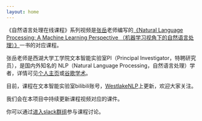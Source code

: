 ```yaml
---
layout: home
---
```

《自然语言处理在线课程》系列视频是[张岳](https://frcchang.github.io)老师编写的[《Natural Language Processing: A Machine Learning Perspective （机器学习视角下的自然语言处理）》](https://www.cambridge.org/sg/academic/subjects/computer-science/artificial-intelligence-and-natural-language-processing/natural-language-processing-machine-learning-perspective?format=HB)一书的对应课程。

张岳老师是西湖大学工学院文本智能实验室PI（Principal Investigator，特聘研究员），是国内外知名的 NLP（Natural Language Processing，自然语言处理）学者，详情可见[个人主页](https://frcchang.github.io)或[谷歌学术](https://scholar.google.com/citations?user=6hA7WmUAAAAJ&hl=zh-CN&oi=ao)。

目前，课程在文本智能实验室bilibili账号，[WestlakeNLP](https://space.bilibili.com/639900532)上更新，欢迎大家关注。

我们会在本项目中持续更新课程视频对应的课件。

你可以通过[进入slack群组](https://westlakenlp.slack.com/join/shared_invite/zt-w4o5f9gy-Zm84Ua2S6fy5udpm__WVRg)参与课程讨论。


